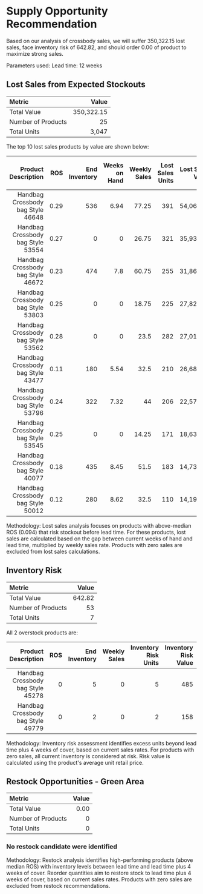 # Supply Opportunity Recommendation

Based on our analysis of crossbody sales, we will suffer 350,322.15 lost sales, 
face inventory risk of 642.82, and should order 
0.00 of product to maximize strong sales.

Parameters used: Lead time: 12 weeks

## Lost Sales from Expected Stockouts

| Metric | Value |
|:-------|------:|
| Total Value | 350,322.15 |
| Number of Products | 25 |
| Total Units | 3,047 |


The top 10 lost sales products by value are shown below:

|               Product Description |   ROS |   End Inventory |   Weeks on Hand |   Weekly Sales |   Lost Sales Units |   Lost Sales Value |   Lost Margin |   % of Total Lost Sales |
|----------------------------------:|------:|----------------:|----------------:|---------------:|-------------------:|-------------------:|--------------:|------------------------:|
| Handbag Crossbody bag Style 46648 |  0.29 |             536 |            6.94 |          77.25 |                391 |          54,060.66 |        696.98 |                   15.43 |
| Handbag Crossbody bag Style 53554 |  0.27 |               0 |            0    |          26.75 |                321 |          35,935.26 |     27,024.30 |                   10.26 |
| Handbag Crossbody bag Style 46672 |  0.23 |             474 |            7.8  |          60.75 |                255 |          31,869.14 |     15,398.69 |                    9.1  |
| Handbag Crossbody bag Style 53803 |  0.25 |               0 |            0    |          18.75 |                225 |          27,821.04 |     15,452.79 |                    7.94 |
| Handbag Crossbody bag Style 53562 |  0.28 |               0 |            0    |          23.5  |                282 |          27,013.04 |      8,781.74 |                    7.71 |
| Handbag Crossbody bag Style 43477 |  0.11 |             180 |            5.54 |          32.5  |                210 |          26,682.22 |     19,670.32 |                    7.62 |
| Handbag Crossbody bag Style 53796 |  0.24 |             322 |            7.32 |          44    |                206 |          22,578.62 |     14,215.02 |                    6.45 |
| Handbag Crossbody bag Style 53545 |  0.25 |               0 |            0    |          14.25 |                171 |          18,635.89 |      9,285.61 |                    5.32 |
| Handbag Crossbody bag Style 40077 |  0.18 |             435 |            8.45 |          51.5  |                183 |          14,731.78 |     10,832.05 |                    4.21 |
| Handbag Crossbody bag Style 50012 |  0.12 |             280 |            8.62 |          32.5  |                110 |          14,199.84 |      9,309.24 |                    4.05 |

Methodology: Lost sales analysis focuses on products with above-median ROS (0.094) 
that risk stockout before lead time. For these products, lost sales are calculated based on the gap between 
current weeks of hand and lead time, multiplied by weekly sales rate. Products with zero sales are excluded 
from lost sales calculations.

## Inventory Risk

| Metric | Value |
|:-------|------:|
| Total Value | 642.82 |
| Number of Products | 53 |
| Total Units | 7 |


All 2 overstock products are:

|               Product Description |   ROS |   End Inventory |   Weekly Sales |   Inventory Risk Units |   Inventory Risk Value |   % of Total Risk |
|----------------------------------:|------:|----------------:|---------------:|-----------------------:|-----------------------:|------------------:|
| Handbag Crossbody bag Style 45278 |     0 |               5 |              0 |                      5 |                    485 |             75.41 |
| Handbag Crossbody bag Style 49779 |     0 |               2 |              0 |                      2 |                    158 |             24.59 |

Methodology: Inventory risk assessment identifies excess units beyond lead time plus 4 weeks of cover, based 
on current sales rates. For products with zero sales, all current inventory is considered at risk. Risk value 
is calculated using the product's average unit retail price.

## Restock Opportunities - Green Area

| Metric | Value |
|:-------|------:|
| Total Value | 0.00 |
| Number of Products | 0 |
| Total Units | 0 |

### No restock candidate were identified

Methodology: Restock analysis identifies high-performing products (above median ROS) with inventory levels 
between lead time and lead time plus 4 weeks of cover. Reorder quantities aim to restore stock to lead time 
plus 4 weeks of cover, based on current sales rates. Products with zero sales are excluded from restock 
recommendations.
